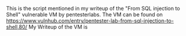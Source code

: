 This is the script mentioned in my writeup of the "From SQL injection to Shell" vulnerable VM by pentesterlabs.
The VM can be found on https://www.vulnhub.com/entry/pentester-lab-from-sql-injection-to-shell,80/
My Writeup of the VM is 
